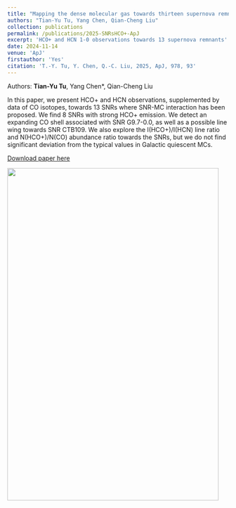 ```yaml
---
title: "Mapping the dense molecular gas towards thirteen supernova remnants"
authors: "Tian-Yu Tu, Yang Chen, Qian-Cheng Liu"
collection: publications
permalink: /publications/2025-SNRsHCO+-ApJ
excerpt: 'HCO+ and HCN 1-0 observations towards 13 supernova remnants'
date: 2024-11-14
venue: 'ApJ'
firstauthor: 'Yes'
citation: 'T.-Y. Tu, Y. Chen, Q.-C. Liu, 2025, ApJ, 978, 93'
---
```

Authors: **Tian-Yu Tu**, Yang Chen*, Qian-Cheng Liu

In this paper, we present HCO+ and HCN observations, supplemented by data of CO isotopes, towards 13 SNRs where SNR-MC interaction has been proposed. We find 8 SNRs with strong HCO+ emission. We detect an expanding CO shell associated with SNR G9.7-0.0, as well as a possible line wing towards SNR CTB109. We also explore the I(HCO+)/I(HCN) line ratio and N(HCO+)/N(CO) abundance ratio towards the SNRs, but we do not find significant deviation from the typical values in Galactic quiescent MCs. 

[Download paper here](http://tty1105.github.io/files/publications/Tu_2025_ApJ_978_83.pdf)

<img src="https://tty1105.github.io/files/publications/SNRsHCO+_2024_ApJ.png" width="481" height="757" align="middle" /> <br>
